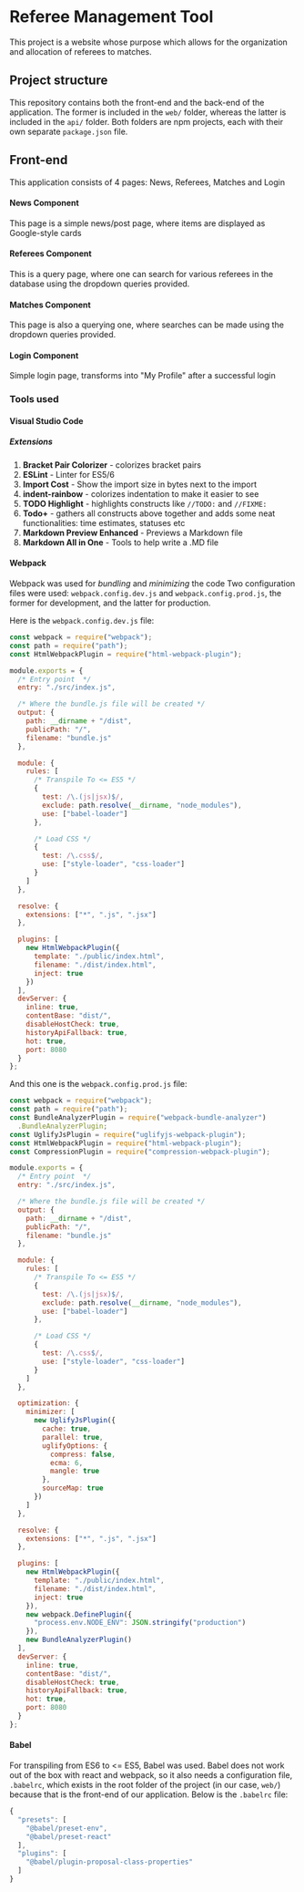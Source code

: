# Referee Management Tool

This project is a website whose purpose which allows for the organization and
allocation of referees to matches.

## Project structure

This repository contains both the front-end and the back-end of the application.
The former is included in the `web/` folder, whereas the latter is included in the `api/` folder.
Both folders are npm projects, each with their own separate `package.json` file.

## Front-end

This application consists of 4 pages: News, Referees, Matches and Login

#### News Component

This page is a simple news/post page, where items are displayed as Google-style cards

#### Referees Component

This is a query page, where one can search for various referees in the database using
the dropdown queries provided.

#### Matches Component

This page is also a querying one, where searches can be made using the dropdown queries provided.

#### Login Component

Simple login page, transforms into "My Profile" after a successful login

### Tools used

#### Visual Studio Code

##### Extensions

1. **Bracket Pair Colorizer** - colorizes bracket pairs
2. **ESLint** - Linter for ES5/6
3. **Import Cost** - Show the import size in bytes next to the import
4. **indent-rainbow** - colorizes indentation to make it easier to see
5. **TODO Highlight** - highlights constructs like `//TODO:` and `//FIXME:`
6. **Todo+** - gathers all constructs above together and adds some neat functionalities: time estimates, statuses etc
7. **Markdown Preview Enhanced** - Previews a Markdown file
8. **Markdown All in One** - Tools to help write a .MD file

#### Webpack

Webpack was used for _bundling_ and _minimizing_ the code
Two configuration files were used: `webpack.config.dev.js` and `webpack.config.prod.js`, the former
for development, and the latter for production.

Here is the `webpack.config.dev.js` file:

```javascript
const webpack = require("webpack");
const path = require("path");
const HtmlWebpackPlugin = require("html-webpack-plugin");

module.exports = {
  /* Entry point  */
  entry: "./src/index.js",

  /* Where the bundle.js file will be created */
  output: {
    path: __dirname + "/dist",
    publicPath: "/",
    filename: "bundle.js"
  },

  module: {
    rules: [
      /* Transpile To <= ES5 */
      {
        test: /\.(js|jsx)$/,
        exclude: path.resolve(__dirname, "node_modules"),
        use: ["babel-loader"]
      },

      /* Load CSS */
      {
        test: /\.css$/,
        use: ["style-loader", "css-loader"]
      }
    ]
  },

  resolve: {
    extensions: ["*", ".js", ".jsx"]
  },

  plugins: [
    new HtmlWebpackPlugin({
      template: "./public/index.html",
      filename: "./dist/index.html",
      inject: true
    })
  ],
  devServer: {
    inline: true,
    contentBase: "dist/",
    disableHostCheck: true,
    historyApiFallback: true,
    hot: true,
    port: 8080
  }
};
```

And this one is the `webpack.config.prod.js` file:

```javascript
const webpack = require("webpack");
const path = require("path");
const BundleAnalyzerPlugin = require("webpack-bundle-analyzer")
  .BundleAnalyzerPlugin;
const UglifyJsPlugin = require("uglifyjs-webpack-plugin");
const HtmlWebpackPlugin = require("html-webpack-plugin");
const CompressionPlugin = require("compression-webpack-plugin");

module.exports = {
  /* Entry point  */
  entry: "./src/index.js",

  /* Where the bundle.js file will be created */
  output: {
    path: __dirname + "/dist",
    publicPath: "/",
    filename: "bundle.js"
  },

  module: {
    rules: [
      /* Transpile To <= ES5 */
      {
        test: /\.(js|jsx)$/,
        exclude: path.resolve(__dirname, "node_modules"),
        use: ["babel-loader"]
      },

      /* Load CSS */
      {
        test: /\.css$/,
        use: ["style-loader", "css-loader"]
      }
    ]
  },

  optimization: {
    minimizer: [
      new UglifyJsPlugin({
        cache: true,
        parallel: true,
        uglifyOptions: {
          compress: false,
          ecma: 6,
          mangle: true
        },
        sourceMap: true
      })
    ]
  },

  resolve: {
    extensions: ["*", ".js", ".jsx"]
  },

  plugins: [
    new HtmlWebpackPlugin({
      template: "./public/index.html",
      filename: "./dist/index.html",
      inject: true
    }),
    new webpack.DefinePlugin({
      "process.env.NODE_ENV": JSON.stringify("production")
    }),
    new BundleAnalyzerPlugin()
  ],
  devServer: {
    inline: true,
    contentBase: "dist/",
    disableHostCheck: true,
    historyApiFallback: true,
    hot: true,
    port: 8080
  }
};
```

#### Babel

For transpiling from ES6 to <= ES5, Babel was used. Babel does not work out of the box with react and webpack,
so it also needs a configuration file, `.babelrc`, which exists in the root folder of the project (in our case, `web/`)
because that is the front-end of our application. Below is the `.babelrc` file:

```javascript
{
  "presets": [
    "@babel/preset-env",
    "@babel/preset-react"
  ],
  "plugins": [
    "@babel/plugin-proposal-class-properties"
  ]
}
```
